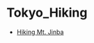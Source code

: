 <!-- generated by markdown-notes-tree -->

# Tokyo_Hiking

<!-- optional markdown-notes-tree directory description starts here -->

<!-- optional markdown-notes-tree directory description ends here -->

- [Hiking Mt. Jinba](<Mt. Jinba.md>)
